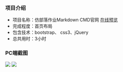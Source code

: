 ### 项目介绍

- 项目名称：仿部落作业Markdown CMD官网 [在线预览](http://xfhelp.coding.me/xfhelp/Markdown-CMD/)
- 完成程度：首页布局
- 包含技术：bootstrap、 css3、jQuery
- 总共用时：3小时

### PC端截图
![](http://oe3vwrk94.bkt.clouddn.com/markdown1.png)
![](http://oe3vwrk94.bkt.clouddn.com/markdown2.png)
